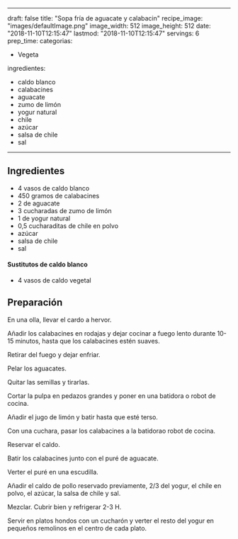 
---
draft: false
title: "Sopa fría de aguacate y calabacin"
recipe_image: "images/defaultImage.png"
image_width: 512
image_height: 512
date: "2018-11-10T12:15:47"
lastmod: "2018-11-10T12:15:47"
servings: 6
prep_time: 
categorias:
  - Vegeta

ingredientes:
  - caldo blanco
  - calabacines
  - aguacate
  - zumo de limón
  - yogur natural
  - chile
  - azúcar
  - salsa de chile
  - sal
---

## Ingredientes
- 4 vasos de caldo blanco
- 450 gramos de calabacines
- 2  de aguacate
- 3 cucharadas de zumo de limón
- 1  de yogur natural
- 0,5 cucharaditas de chile en polvo
- azúcar
- salsa de chile
- sal
#### Sustitutos de caldo blanco
- 4 vasos de caldo vegetal

## Preparación
En una olla, llevar el cardo a hervor.

Añadir los calabacines en rodajas y dejar cocinar a fuego lento durante 10-15 minutos, hasta que los calabacines estén suaves.

Retirar del fuego y dejar enfriar.

Pelar los aguacates.

Quitar las semillas y tirarlas.

Cortar la pulpa en pedazos grandes y poner en una batidora o robot de cocina.

Añadir el jugo de limón y batir hasta que esté terso.

Con una cuchara, pasar los calabacines a la batidorao robot de cocina.

Reservar el caldo.

Batir los calabacines junto con el puré de aguacate.

Verter el puré en una escudilla.

Añadir el caldo de pollo reservado previamente, 2/3 del yogur, el chile en polvo, el azúcar, la salsa de chile y sal.

Mezclar. Cubrir bien y refrigerar 2-3 H.

Servir en platos hondos con un cucharón y verter el resto del yogur en pequeños remolinos en el centro de cada plato.


